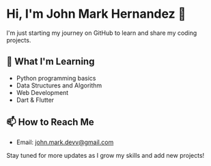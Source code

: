 # Hi, I'm John Mark Hernandez 👋

I'm just starting my journey on GitHub to learn and share my coding projects.  

## 🌱 What I'm Learning  
- Python programming basics  
- Data Structures and Algorithm
- Web Development
- Dart & Flutter

## 📫 How to Reach Me  
- Email: [john.mark.devv@gmail.com](mailto:john.mark.devv@gmail.com)

Stay tuned for more updates as I grow my skills and add new projects!

<!---
imjohnmarkk/imjohnmarkk is a ✨ special ✨ repository because its `README.md` (this file) appears on your GitHub profile.
You can click the Preview link to take a look at your changes.
--->
